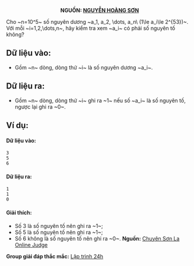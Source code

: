**<center>NGUỒN: [NGUYỄN HOÀNG SƠN](/user/4)</center>**

Cho ~n=10^5~ số nguyên dương ~a_1, a_2, \dots, a_n\ (1\le a_i\le 2^{53})~. Với mỗi ~i=1,2,\dots,n~, hãy kiểm tra xem ~a_i~ có phải số nguyên tố không?

## Dữ liệu vào:
- Gồm ~n~ dòng, dòng thứ ~i~ là số nguyên dương ~a_i~.

## Dữ liệu ra:
- Gồm ~n~ dòng, dòng thứ ~i~ ghi ra ~1~ nếu số ~a_i~ là số nguyên tố, ngược lại ghi ra ~0~.

## Ví dụ:
#### Dữ liệu vào:
```
3
5
6
```

#### Dữ liệu ra:
```
1
1
0
```
 
#### Giải thích:
- Số 3 là số nguyên tố nên ghi ra ~1~;
- Số 5 là số nguyên tố nên ghi ra ~1~;
- Số 6 không là số nguyên tố nên ghi ra ~0~.
**Nguồn:** [Chuyên Sơn La Online Judge](http://csloj.ddns.net/)

**Group giải đáp thắc mắc:** [Lập trình 24h](https://www.facebook.com/groups/1386904321519984)